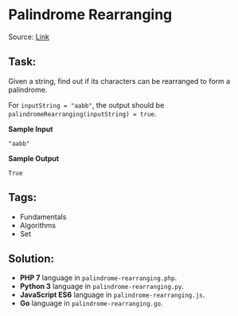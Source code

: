 # Palindrome Rearranging

Source: [Link](https://app.codesignal.com/arcade/intro/level-4/Xfeo7r9SBSpo3Wico)

## Task:

Given a string, find out if its characters can be rearranged to form a palindrome.

For `inputString = "aabb"`, the output should be
`palindromeRearranging(inputString) = true`.

**Sample Input**

```
"aabb"
```

**Sample Output**
```
True
```

## Tags:

* Fundamentals
* Algorithms
* Set

## Solution:

* **PHP 7** language in `palindrome-rearranging.php`.
* **Python 3** language in `palindrome-rearranging.py`.
* **JavaScript ES6** language in `palindrome-rearranging.js`.
* **Go** language in `palindrome-rearranging.go`.